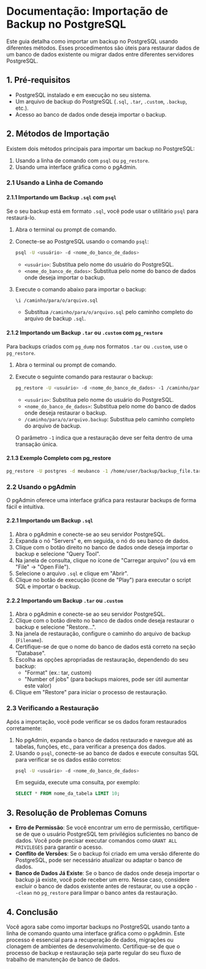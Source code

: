 # Documentação: Importação de Backup no PostgreSQL

Este guia detalha como importar um backup no PostgreSQL usando diferentes métodos. Esses procedimentos são úteis para restaurar dados de um banco de dados existente ou migrar dados entre diferentes servidores PostgreSQL.

## 1. Pré-requisitos

- PostgreSQL instalado e em execução no seu sistema.
- Um arquivo de backup do PostgreSQL (`.sql`, `.tar`, `.custom`, `.backup`, etc.).
- Acesso ao banco de dados onde deseja importar o backup.

## 2. Métodos de Importação

Existem dois métodos principais para importar um backup no PostgreSQL:

1. Usando a linha de comando com `psql` ou `pg_restore`.
2. Usando uma interface gráfica como o pgAdmin.

### 2.1 Usando a Linha de Comando

#### 2.1.1 Importando um Backup `.sql` com `psql`

Se o seu backup está em formato `.sql`, você pode usar o utilitário `psql` para restaurá-lo.

1. Abra o terminal ou prompt de comando.
2. Conecte-se ao PostgreSQL usando o comando `psql`:
   ```sh
   psql -U <usuário> -d <nome_do_banco_de_dados>
   ```
   - `<usuário>`: Substitua pelo nome do usuário do PostgreSQL.
   - `<nome_do_banco_de_dados>`: Substitua pelo nome do banco de dados onde deseja importar o backup.

3. Execute o comando abaixo para importar o backup:
   ```sh
   \i /caminho/para/o/arquivo.sql
   ```
   - Substitua `/caminho/para/o/arquivo.sql` pelo caminho completo do arquivo de backup `.sql`.

#### 2.1.2 Importando um Backup `.tar` ou `.custom` com `pg_restore`

Para backups criados com `pg_dump` nos formatos `.tar` ou `.custom`, use o `pg_restore`.

1. Abra o terminal ou prompt de comando.
2. Execute o seguinte comando para restaurar o backup:
   ```sh
   pg_restore -U <usuário> -d <nome_do_banco_de_dados> -1 /caminho/para/o/arquivo.backup
   ```
   - `<usuário>`: Substitua pelo nome do usuário do PostgreSQL.
   - `<nome_do_banco_de_dados>`: Substitua pelo nome do banco de dados onde deseja restaurar o backup.
   - `/caminho/para/o/arquivo.backup`: Substitua pelo caminho completo do arquivo de backup.

   O parâmetro `-1` indica que a restauração deve ser feita dentro de uma transação única.

#### 2.1.3 Exemplo Completo com pg_restore

```sh
pg_restore -U postgres -d meubanco -1 /home/user/backup/backup_file.tar
```

### 2.2 Usando o pgAdmin

O pgAdmin oferece uma interface gráfica para restaurar backups de forma fácil e intuitiva.

#### 2.2.1 Importando um Backup `.sql`

1. Abra o pgAdmin e conecte-se ao seu servidor PostgreSQL.
2. Expanda o nó "Servers" e, em seguida, o nó do seu banco de dados.
3. Clique com o botão direito no banco de dados onde deseja importar o backup e selecione "Query Tool".
4. Na janela de consulta, clique no ícone de "Carregar arquivo" (ou vá em "File" -> "Open File").
5. Selecione o arquivo `.sql` e clique em "Abrir".
6. Clique no botão de execução (ícone de "Play") para executar o script SQL e importar o backup.

#### 2.2.2 Importando um Backup `.tar` ou `.custom`

1. Abra o pgAdmin e conecte-se ao seu servidor PostgreSQL.
2. Clique com o botão direito no banco de dados onde deseja restaurar o backup e selecione "Restore...".
3. Na janela de restauração, configure o caminho do arquivo de backup (`Filename`).
4. Certifique-se de que o nome do banco de dados está correto na seção "Database".
5. Escolha as opções apropriadas de restauração, dependendo do seu backup:
   - "Format" (ex.: tar, custom)
   - "Number of jobs" (para backups maiores, pode ser útil aumentar este valor)
6. Clique em "Restore" para iniciar o processo de restauração.

### 2.3 Verificando a Restauração

Após a importação, você pode verificar se os dados foram restaurados corretamente:

1. No pgAdmin, expanda o banco de dados restaurado e navegue até as tabelas, funções, etc., para verificar a presença dos dados.
2. Usando o `psql`, conecte-se ao banco de dados e execute consultas SQL para verificar se os dados estão corretos:
   ```sh
   psql -U <usuário> -d <nome_do_banco_de_dados>
   ```
   Em seguida, execute uma consulta, por exemplo:
   ```sql
   SELECT * FROM nome_da_tabela LIMIT 10;
   ```

## 3. Resolução de Problemas Comuns

- **Erro de Permissão**: Se você encontrar um erro de permissão, certifique-se de que o usuário PostgreSQL tem privilégios suficientes no banco de dados. Você pode precisar executar comandos como `GRANT ALL PRIVILEGES` para garantir o acesso.
- **Conflito de Versões**: Se o backup foi criado em uma versão diferente do PostgreSQL, pode ser necessário atualizar ou adaptar o banco de dados.
- **Banco de Dados Já Existe**: Se o banco de dados onde deseja importar o backup já existe, você pode receber um erro. Nesse caso, considere excluir o banco de dados existente antes de restaurar, ou use a opção `--clean` no `pg_restore` para limpar o banco antes da restauração.

## 4. Conclusão

Você agora sabe como importar backups no PostgreSQL usando tanto a linha de comando quanto uma interface gráfica como o pgAdmin. Este processo é essencial para a recuperação de dados, migrações ou clonagem de ambientes de desenvolvimento. Certifique-se de que o processo de backup e restauração seja parte regular do seu fluxo de trabalho de manutenção de banco de dados.